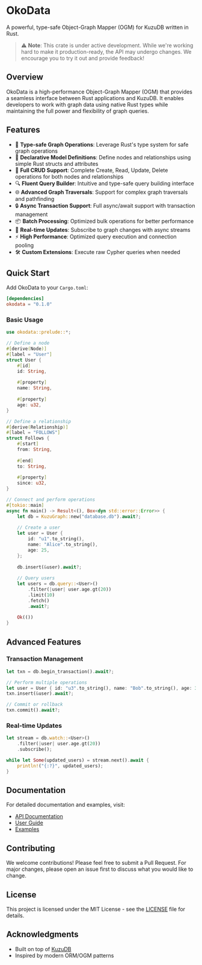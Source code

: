 # OkoData

A powerful, type-safe Object-Graph Mapper (OGM) for KuzuDB written in Rust.


> ⚠️ **Note**: This crate is under active development. While we're working hard to make it production-ready, the API may undergo changes. We encourage you to try it out and provide feedback!


## Overview

OkoData is a high-performance Object-Graph Mapper (OGM) that provides a seamless interface between Rust applications and KuzuDB. It enables developers to work with graph data using native Rust types while maintaining the full power and flexibility of graph queries.

## Features

- 🚀 **Type-safe Graph Operations**: Leverage Rust's type system for safe graph operations
- 📝 **Declarative Model Definitions**: Define nodes and relationships using simple Rust structs and attributes
- 🔄 **Full CRUD Support**: Complete Create, Read, Update, Delete operations for both nodes and relationships
- 🔍 **Fluent Query Builder**: Intuitive and type-safe query building interface
- 🌐 **Advanced Graph Traversals**: Support for complex graph traversals and pathfinding
- 🔒 **Async Transaction Support**: Full async/await support with transaction management
- 📦 **Batch Processing**: Optimized bulk operations for better performance
- 🔄 **Real-time Updates**: Subscribe to graph changes with async streams
- ⚡ **High Performance**: Optimized query execution and connection pooling
- 🛠️ **Custom Extensions**: Execute raw Cypher queries when needed

## Quick Start

Add OkoData to your `Cargo.toml`:

```toml
[dependencies]
okodata = "0.1.0"
```

### Basic Usage

```rust
use okodata::prelude::*;

// Define a node
#[derive(Node)]
#[label = "User"]
struct User {
    #[id]
    id: String,
    
    #[property]
    name: String,
    
    #[property]
    age: u32,
}

// Define a relationship
#[derive(Relationship)]
#[label = "FOLLOWS"]
struct Follows {
    #[start]
    from: String,
    
    #[end]
    to: String,
    
    #[property]
    since: u32,
}

// Connect and perform operations
#[tokio::main]
async fn main() -> Result<(), Box<dyn std::error::Error>> {
    let db = KuzuGraph::new("database.db").await?;
    
    // Create a user
    let user = User {
        id: "u1".to_string(),
        name: "Alice".to_string(),
        age: 25,
    };
    
    db.insert(&user).await?;
    
    // Query users
    let users = db.query::<User>()
        .filter(|user| user.age.gt(20))
        .limit(10)
        .fetch()
        .await?;
        
    Ok(())
}
```

## Advanced Features

### Transaction Management

```rust
let txn = db.begin_transaction().await?;

// Perform multiple operations
let user = User { id: "u3".to_string(), name: "Bob".to_string(), age: 30 };
txn.insert(&user).await?;

// Commit or rollback
txn.commit().await?;
```

### Real-time Updates

```rust
let stream = db.watch::<User>()
    .filter(|user| user.age.gt(20))
    .subscribe();

while let Some(updated_users) = stream.next().await {
    println!("{:?}", updated_users);
}
```

## Documentation

For detailed documentation and examples, visit:
- [API Documentation](https://docs.rs/okodata)
- [User Guide](https://github.com/yourusername/okodata/wiki)
- [Examples](https://github.com/yourusername/okodata/tree/main/examples)

## Contributing

We welcome contributions! Please feel free to submit a Pull Request. For major changes, please open an issue first to discuss what you would like to change.

## License

This project is licensed under the MIT License - see the [LICENSE](LICENSE) file for details.

## Acknowledgments

- Built on top of [KuzuDB](https://kuzudb.com)
- Inspired by modern ORM/OGM patterns 